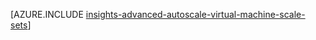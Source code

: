 <properties
    pageTitle="Täpsemad Autoscale konfiguratsiooni ressursihaldur mallide kasutamine VM skaala komplektide | Microsoft Azure'i"
    description="Autoscale konfigureerimine VM skaala määrab põhineva mitme reeglid ja profiilid e-posti ja webhoook teatamise skaala toimingute kohta."
    authors="kamathashwin"
    manager="timlt"
    editor=""
    services="virtual-machine-scale-sets"
    documentationCenter=""/>

<tags
    ms.service="virtual-machine-scale-sets"
    ms.workload="na"
    ms.tgt_pltfrm="na"
    ms.devlang="na"
    ms.topic="article"
    ms.date="08/04/2016"
    ms.author="ashwink"/>

[AZURE.INCLUDE [insights-advanced-autoscale-virtual-machine-scale-sets](../../includes/insights-advanced-autoscale-virtual-machine-scale-sets.md)]
